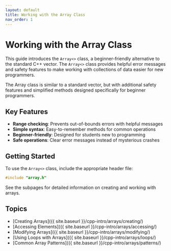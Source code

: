 ```yaml
---
layout: default
title: Working with the Array Class
nav_order: 1
---
```


# Working with the Array Class

This guide introduces the `Array<>` class, a beginner-friendly alternative to the standard C++ vector. The `Array<>` class provides helpful error messages and safety features to make working with collections of data easier for new programmers.

The Array class is similar to a standard vector, but with additional safety features and simplified methods designed specifically for beginner programmers.

## Key Features

- **Range checking**: Prevents out-of-bounds errors with helpful messages
- **Simple syntax**: Easy-to-remember methods for common operations
- **Beginner-friendly**: Designed for students new to programming
- **Safe operations**: Clear error messages instead of mysterious crashes

## Getting Started

To use the `Array<>` class, include the appropriate header file:

```cpp
#include "array.h"
```

See the subpages for detailed information on creating and working with arrays.

## Topics

- [Creating Arrays]({{ site.baseurl }}/cpp-intro/arrays/creating/)
- [Accessing Elements]({{ site.baseurl }}/cpp-intro/arrays/accessing/)
- [Modifying Arrays]({{ site.baseurl }}/cpp-intro/arrays/modifying/)
- [Using Loops with Arrays]({{ site.baseurl }}/cpp-intro/arrays/loops/)
- [Common Array Patterns]({{ site.baseurl }}/cpp-intro/arrays/patterns/)
